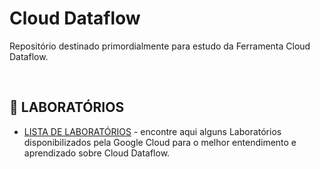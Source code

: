 # Cloud Dataflow
Repositório destinado primordialmente para estudo da Ferramenta Cloud Dataflow.

<br>

## 🧪 LABORATÓRIOS
* [LISTA DE LABORATÓRIOS](https://github.com/Isiumlord/GoogleCloudPlatformStudy/blob/main/Cloud%20Dataflow/Laboratorios.md) - encontre aqui alguns Laboratórios disponibilizados pela Google Cloud para o melhor entendimento e aprendizado sobre Cloud Dataflow.
